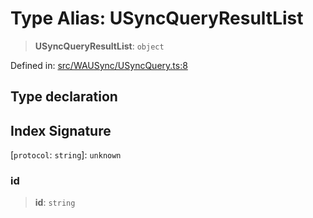 # Type Alias: USyncQueryResultList

> **USyncQueryResultList**: `object`

Defined in: [src/WAUSync/USyncQuery.ts:8](https://github.com/Fokusdotid/Baileys/blob/a954da2ee3c892812cf9528a5a214092693c872f/src/WAUSync/USyncQuery.ts#L8)

## Type declaration

## Index Signature

\[`protocol`: `string`\]: `unknown`

### id

> **id**: `string`

